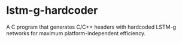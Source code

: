 lstm-g-hardcoder
================

A C program that generates C/C++ headers with hardcoded LSTM-g networks for maximum platform-independent efficiency.